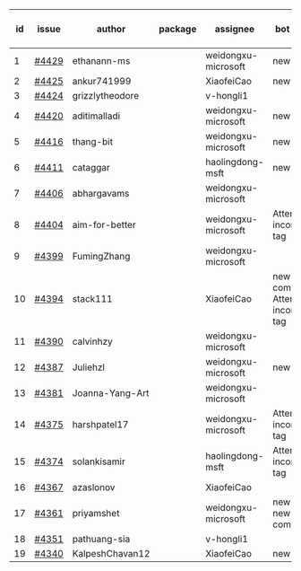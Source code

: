 | id | issue | author | package | assignee | bot advice | created date of issue | target release date | date from target |
| ------ | ------ | ------ | ------ | ------ | ------ | ------ | ------ | :-----: |
| 1 | [#4429](https://github.com/Azure/sdk-release-request/issues/4429) | ethanann-ms |  | weidongxu-microsoft | new issue. | 08-15 | 09-22 |  |
| 2 | [#4425](https://github.com/Azure/sdk-release-request/issues/4425) | ankur741999 |  | XiaofeiCao | new issue. | 08-14 | 09-22 |  |
| 3 | [#4424](https://github.com/Azure/sdk-release-request/issues/4424) | grizzlytheodore |  | v-hongli1 |  | 08-12 |  | 0 |
| 4 | [#4420](https://github.com/Azure/sdk-release-request/issues/4420) | aditimalladi |  | weidongxu-microsoft | new issue. | 08-11 | 08-25 |  |
| 5 | [#4416](https://github.com/Azure/sdk-release-request/issues/4416) | thang-bit |  | weidongxu-microsoft | new issue. | 08-10 | 08-25 |  |
| 6 | [#4411](https://github.com/Azure/sdk-release-request/issues/4411) | cataggar |  | haolingdong-msft | new issue. | 08-08 | 08-25 |  |
| 7 | [#4406](https://github.com/Azure/sdk-release-request/issues/4406) | abhargavams |  | weidongxu-microsoft |  | 08-08 | 08-25 |  |
| 8 | [#4404](https://github.com/Azure/sdk-release-request/issues/4404) | aim-for-better |  | weidongxu-microsoft | Attention to inconsistent tag | 08-08 | 08-25 |  |
| 9 | [#4399](https://github.com/Azure/sdk-release-request/issues/4399) | FumingZhang |  | weidongxu-microsoft |  | 08-08 | 08-25 |  |
| 10 | [#4394](https://github.com/Azure/sdk-release-request/issues/4394) | stack111 |  | XiaofeiCao | new comment. Attention to inconsistent tag | 08-04 | 08-25 |  |
| 11 | [#4390](https://github.com/Azure/sdk-release-request/issues/4390) | calvinhzy |  | weidongxu-microsoft |  | 08-04 | 08-25 |  |
| 12 | [#4387](https://github.com/Azure/sdk-release-request/issues/4387) | Juliehzl |  | weidongxu-microsoft | new issue. | 08-02 | 08-25 |  |
| 13 | [#4381](https://github.com/Azure/sdk-release-request/issues/4381) | Joanna-Yang-Art |  | weidongxu-microsoft |  | 07-31 | 08-25 |  |
| 14 | [#4375](https://github.com/Azure/sdk-release-request/issues/4375) | harshpatel17 |  | weidongxu-microsoft | Attention to inconsistent tag | 07-28 | 08-25 |  |
| 15 | [#4374](https://github.com/Azure/sdk-release-request/issues/4374) | solankisamir |  | haolingdong-msft | Attention to inconsistent tag | 07-27 | 08-25 |  |
| 16 | [#4367](https://github.com/Azure/sdk-release-request/issues/4367) | azaslonov |  | XiaofeiCao |  | 07-26 | 08-25 |  |
| 17 | [#4361](https://github.com/Azure/sdk-release-request/issues/4361) | priyamshet |  | weidongxu-microsoft | new issue. new comment. | 07-25 | 08-25 |  |
| 18 | [#4351](https://github.com/Azure/sdk-release-request/issues/4351) | pathuang-sia |  | v-hongli1 |  | 07-20 |  | 0 |
| 19 | [#4340](https://github.com/Azure/sdk-release-request/issues/4340) | KalpeshChavan12 |  | XiaofeiCao | new issue. | 07-15 | 08-25 |  |
